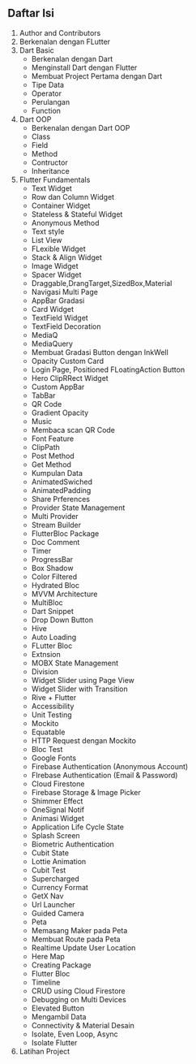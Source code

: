 ## Daftar Isi

1. Author and Contributors
2. Berkenalan dengan FLutter
3. Dart Basic
   - Berkenalan dengan Dart
   - Menginstall Dart dengan Flutter
   - Membuat Project Pertama dengan Dart
   - Tipe Data
   - Operator
   - Perulangan
   - Function
4. Dart OOP
   - Berkenalan dengan Dart OOP
   - Class
   - Field
   - Method
   - Contructor
   - Inheritance
5. Flutter Fundamentals
   - Text Widget
   - Row dan Column Widget
   - Container Widget
   - Stateless & Stateful Widget
   - Anonymous Method
   - Text style
   - List View
   - FLexible Widget
   - Stack & Align Widget
   - Image Widget
   - Spacer Widget
   - Draggable,DrangTarget,SizedBox,Material
   - Navigasi Multi Page
   - AppBar Gradasi
   - Card Widget
   - TextField Widget
   - TextField Decoration
   - MediaQ
   - MediaQuery
   - Membuat Gradasi Button dengan InkWell
   - Opacity Custom Card
   - Login Page, Positioned FLoatingAction Button
   - Hero ClipRRect Widget
   - Custom AppBar
   - TabBar
   - QR Code
   - Gradient Opacity
   - Music
   - Membaca scan QR Code
   - Font Feature
   - ClipPath
   - Post Method
   - Get Method
   - Kumpulan Data
   - AnimatedSwiched
   - AnimatedPadding
   - Share Prferences
   - Provider State Management
   - Multi Provider
   - Stream Builder
   - FlutterBloc Package
   - Doc Comment
   - Timer
   - ProgressBar
   - Box Shadow
   - Color Filtered
   - Hydrated Bloc
   - MVVM Architecture
   - MultiBloc
   - Dart Snippet
   - Drop Down Button
   - Hive
   - Auto Loading
   - FLutter Bloc
   - Extnsion
   - MOBX State Management
   - Division
   - Widget Slider using Page View
   - Widget Slider with Transition
   - Rive + Flutter
   - Accessibility
   - Unit Testing
   - Mockito
   - Equatable
   - HTTP Request dengan Mockito
   - Bloc Test
   - Google Fonts
   - Firebase Authentication (Anonymous Account)
   - FIrebase Authentication (Email & Password)
   - Cloud Firestone
   - Firebase Storage & Image Picker
   - Shimmer Effect
   - OneSignal Notif
   - Animasi Widget
   - Application Life Cycle State
   - Splash Screen
   - Biometric Authentication
   - Cubit State
   - Lottie Animation
   - Cubit Test
   - Supercharged
   - Currency Format
   - GetX Nav
   - Url Launcher
   - Guided Camera
   - Peta
   - Memasang Maker pada Peta
   - Membuat Route pada Peta
   - Realtime Update User Location
   - Here Map
   - Creating Package
   - Flutter Bloc
   - Timeline
   - CRUD using Cloud Firestore
   - Debugging on Multi Devices
   - Elevated Button
   - Mengambil Data
   - Connectivity & Material Desain
   - Isolate, Even Loop, Async
   - Isolate Flutter
6. Latihan Project
